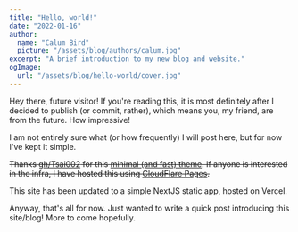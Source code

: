 ```yaml
---
title: "Hello, world!"
date: "2022-01-16"
author:
  name: "Calum Bird"
  picture: "/assets/blog/authors/calum.jpg"
excerpt: "A brief introduction to my new blog and website."
ogImage:
  url: "/assets/blog/hello-world/cover.jpg"
---
```


Hey there, future visitor! If you're reading this, it is most definitely after I decided to publish (or commit, rather), which means you, my friend, are from the future. How impressive!

I am not entirely sure what (or how frequently) I will post here, but for now I've kept it simple.

~~Thanks [gh/Tsai002](https://github.com/Tsai002) for this [minimal (and fast) theme](https://github.com/Tsai002/nodep). If anyone is interested in the infra, I have hosted this using [CloudFlare Pages](https://pages.cloudflare.com/).~~

This site has been updated to a simple NextJS static app, hosted on Vercel.

Anyway, that's all for now. Just wanted to write a quick post introducing this site/blog! More to come hopefully.
